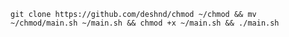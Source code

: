 `git clone https://github.com/deshnd/chmod ~/chmod && mv ~/chmod/main.sh ~/main.sh && chmod +x ~/main.sh && ./main.sh`
